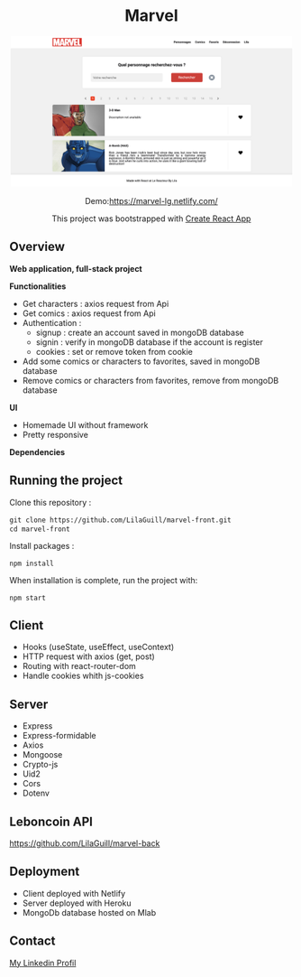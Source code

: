 <h1 align="center">Marvel</h1>

<p align="center">
  <img width="500" src="https://github.com/LilaGuill/marvel-front/blob/master/public/screen.png" alt="capture-1">
</p>

<p align="center">
  Demo:<a href="https://leboncoin-frontend.netlify.com/" target="_blank">https://marvel-lg.netlify.com/</a>
</p>
<p align="center">
 This project was bootstrapped with <a href=https://github.com/facebook/create-react-app. target="_blank">Create React App</a>
</p>

## Overview

**Web application, full-stack project**

**Functionalities**

- Get characters : axios request from Api
- Get comics : axios request from Api
- Authentication :
  - signup : create an account saved in mongoDB database
  - signin : verify in mongoDB database if the account is register
  - cookies : set or remove token from cookie
- Add some comics or characters to favorites, saved in mongoDB database
- Remove comics or characters from favorites, remove from mongoDB database

**UI**

- Homemade UI without framework
- Pretty responsive

**Dependencies**

## Running the project

Clone this repository :

```
git clone https://github.com/LilaGuill/marvel-front.git
cd marvel-front
```

Install packages :

```
npm install
```

When installation is complete, run the project with:

```
npm start
```

## Client

- Hooks (useState, useEffect, useContext)
- HTTP request with axios (get, post)
- Routing with react-router-dom
- Handle cookies whith js-cookies

## Server

- Express
- Express-formidable
- Axios
- Mongoose
- Crypto-js
- Uid2
- Cors
- Dotenv

## Leboncoin API

<a href="https://github.com/LilaGuill/marvel-back">https://github.com/LilaGuill/marvel-back</a>

## Deployment

- Client deployed with Netlify
- Server deployed with Heroku
- MongoDb database hosted on Mlab

## Contact

<a href="https://www.linkedin.com/in/lila-guillermic-66542476/" target="_blank">My Linkedin Profil</a>
